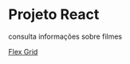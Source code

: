# Projeto React 

consulta informações sobre filmes

[Flex Grid](https://frolicking-kataifi-10a7db.netlify.app/)